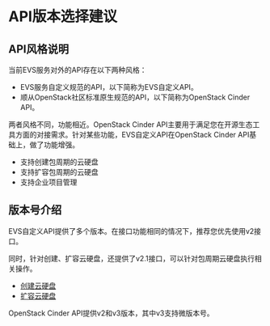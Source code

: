# API版本选择建议<a name="evs_04_0007"></a>

## API风格说明<a name="section1092352712223"></a>

当前EVS服务对外的API存在以下两种风格：

-   EVS服务自定义规范的API，以下简称为EVS自定义API。
-   顺从OpenStack社区标准原生规范的API，以下简称为OpenStack Cinder API。

两者风格不同，功能相近。OpenStack Cinder API主要用于满足您在开源生态工具方面的对接需求。针对某些功能，EVS自定义API在OpenStack Cinder API基础上，做了功能增强。

-   支持创建包周期的云硬盘
-   支持扩容包周期的云硬盘
-   支持企业项目管理

## 版本号介绍<a name="section23345249250"></a>

EVS自定义API提供了多个版本。在接口功能相同的情况下，推荐您优先使用v2接口。

同时，针对创建、扩容云硬盘，还提供了v2.1接口，可以针对包周期云硬盘执行相关操作。

-   [创建云硬盘](创建云硬盘-API-v2.md)
-   [扩容云硬盘](扩容云硬盘-API-v2.md)

OpenStack Cinder API提供v2和v3版本，其中v3支持微版本号。

